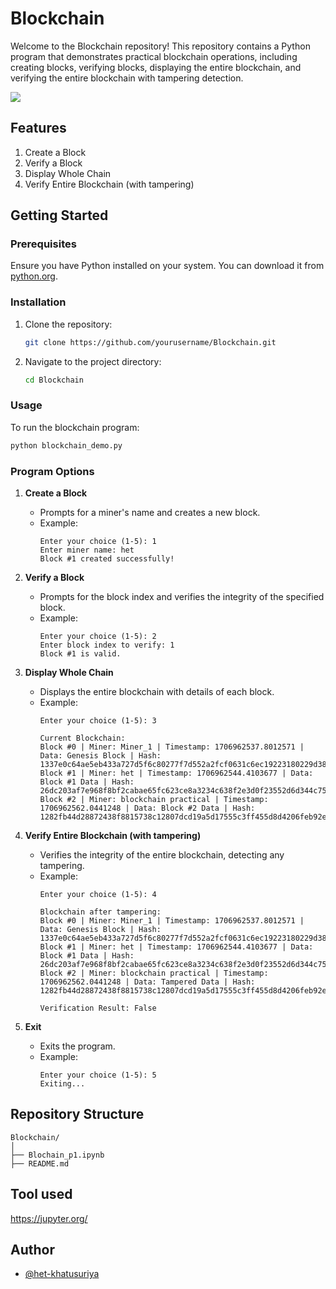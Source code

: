 # Blockchain

Welcome to the Blockchain repository! This repository contains a Python program that demonstrates practical blockchain operations, including creating blocks, verifying blocks, displaying the entire blockchain, and verifying the entire blockchain with tampering detection.




![](https://media.geeksforgeeks.org/wp-content/uploads/20221111160733/Structureofblocksinblockchain.png)



## Features

1. Create a Block
2. Verify a Block
3. Display Whole Chain
4. Verify Entire Blockchain (with tampering)


## Getting Started

### Prerequisites

Ensure you have Python installed on your system. You can download it from [python.org](https://www.python.org/).

### Installation

1. Clone the repository:
    ```bash
    git clone https://github.com/yourusername/Blockchain.git
    ```

2. Navigate to the project directory:
    ```bash
    cd Blockchain
    ```

### Usage

To run the blockchain program:
```bash
python blockchain_demo.py
```

### Program Options

1. **Create a Block**
   - Prompts for a miner's name and creates a new block.
   - Example:
     ```
     Enter your choice (1-5): 1
     Enter miner name: het
     Block #1 created successfully!
     ```

2. **Verify a Block**
   - Prompts for the block index and verifies the integrity of the specified block.
   - Example:
     ```
     Enter your choice (1-5): 2
     Enter block index to verify: 1
     Block #1 is valid.
     ```

3. **Display Whole Chain**
   - Displays the entire blockchain with details of each block.
   - Example:
     ```
     Enter your choice (1-5): 3

     Current Blockchain:
     Block #0 | Miner: Miner_1 | Timestamp: 1706962537.8012571 | Data: Genesis Block | Hash: 1337e0c64ae5eb433a727d5f6c80277f7d552a2fcf0631c6ec19223180229d38
     Block #1 | Miner: het | Timestamp: 1706962544.4103677 | Data: Block #1 Data | Hash: 26dc203af7e968f8bf2cabae65fc623ce8a3234c638f2e3d0f23552d6d344c75
     Block #2 | Miner: blockchain practical | Timestamp: 1706962562.0441248 | Data: Block #2 Data | Hash: 1282fb44d28872438f8815738c12807dcd19a5d17555c3ff455d8d4206feb92e
     ```

4. **Verify Entire Blockchain (with tampering)**
   - Verifies the integrity of the entire blockchain, detecting any tampering.
   - Example:
     ```
     Enter your choice (1-5): 4

     Blockchain after tampering:
     Block #0 | Miner: Miner_1 | Timestamp: 1706962537.8012571 | Data: Genesis Block | Hash: 1337e0c64ae5eb433a727d5f6c80277f7d552a2fcf0631c6ec19223180229d38
     Block #1 | Miner: het | Timestamp: 1706962544.4103677 | Data: Block #1 Data | Hash: 26dc203af7e968f8bf2cabae65fc623ce8a3234c638f2e3d0f23552d6d344c75
     Block #2 | Miner: blockchain practical | Timestamp: 1706962562.0441248 | Data: Tampered Data | Hash: 1282fb44d28872438f8815738c12807dcd19a5d17555c3ff455d8d4206feb92e

     Verification Result: False
     ```

5. **Exit**
   - Exits the program.
   - Example:
     ```
     Enter your choice (1-5): 5
     Exiting...
     ```

## Repository Structure

```
Blockchain/
│
├── Blochain_p1.ipynb
├── README.md
```


## Tool used 

https://jupyter.org/

    
## Author

- [@het-khatusuriya](https://github.com/het-khatusuriya)

